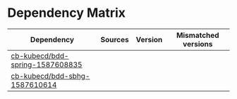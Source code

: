 # Dependency Matrix

Dependency | Sources | Version | Mismatched versions
---------- | ------- | ------- | -------------------
[cb-kubecd/bdd-spring-1587608835](https://github.com/cb-kubecd/bdd-spring-1587608835.git) |  | []() | 
[cb-kubecd/bdd-sbhg-1587610614](https://github.com/cb-kubecd/bdd-sbhg-1587610614.git) |  | []() | 
